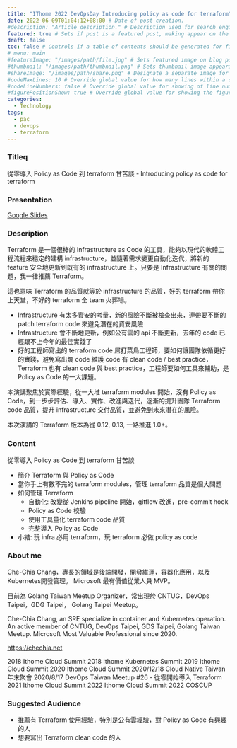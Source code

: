 ```yaml
---
title: "IThome 2022 DevOpsDay Introducing policy as code for terraform" # Title of the blog post.
date: 2022-06-09T01:04:12+08:00 # Date of post creation.
#description: "Article description." # Description used for search engine.
featured: true # Sets if post is a featured post, making appear on the home page side bar.
draft: false
toc: false # Controls if a table of contents should be generated for first-level links automatically.
# menu: main
#featureImage: "/images/path/file.jpg" # Sets featured image on blog post.
#thumbnail: "/images/path/thumbnail.png" # Sets thumbnail image appearing inside card on homepage.
#shareImage: "/images/path/share.png" # Designate a separate image for social media sharing.
#codeMaxLines: 10 # Override global value for how many lines within a code block before auto-collapsing.
#codeLineNumbers: false # Override global value for showing of line numbers within code block.
#figurePositionShow: true # Override global value for showing the figure label.
categories:
  - Technology
tags:
  - pac
  - devops
  - terraform
---
```


### Titleq

從零導入 Policy as Code 到 terraform 甘苦談 - Introducing policy as code for terraform

### Presentation

[Google Slides](https://docs.google.com/presentation/d/1yawazO1B_sP5Yiav-XLGJXW3ZS2JTV0wGuJwhrUKQ3A/edit?usp=sharing)

### Description

Terraform 是一個很棒的 Infrastructure as Code 的工具，能夠以現代的軟體工程流程來穩定的建構 infrastructure，並隨著需求變更自動化迭代，將新的 feature 安全地更新到既有的 infrastructure 上。只要是 Infrastructure 有關的問題，我一律推薦 Terraform。

這也意味 Terraform 的品質就等於 infrastructure 的品質，好的 terraform 帶你上天堂，不好的 terraform 全 team 火葬場。
- Infrastructure 有太多資安的考量，新的風險不斷被檢查出來，連帶要不斷的 patch terraform code 來避免潛在的資安風險
- Infrastructure 會不斷地更新，例如公有雲的 api 不斷更新，去年的 code 已經跟不上今年的最佳實踐了
- 好的工程師寫出的 terraform code 屌打菜鳥工程師，要如何讓團隊依循更好的實踐，避免寫出爛 code
維護 code 有 clean code / best practice，Terraform 也有 clean code 與 best practice，工程師要如何工具來輔助，是 Policy as Code 的一大課題。

本演講聚焦於實際經驗，從一大堆 terraform modules 開始，沒有 Policy as Code，到一步步評估、導入、實作、改進與迭代，逐漸的提升團隊 Terraform code 品質，提升 infrastructure 交付品質，並避免到未來潛在的風險。

本次演講的 Terraform 版本為從 0.12, 0.13, 一路推進 1.0+。

### Content

從零導入 Policy as Code 到 terraform 甘苦談

- 簡介 Terraform 與 Policy as Code
- 當你手上有數不完的 terraform modules，管理 terraform 品質是個大問題
- 如何管理 Terraform
  - 自動化: 改變從 Jenkins pipeline 開始，gitflow 改進，pre-commit hook
  - Policy as Code 校驗
  - 使用工具量化 terraform code 品質
  - 完整導入 Policy as Code
- 小結: 玩 infra 必用 terraform，玩 terraform 必做 policy as code

### About me

Che-Chia Chang，專長的領域是後端開發，開發維運，容器化應用，以及Kubernetes開發管理。
Microsoft 最有價值從業人員 MVP。

目前為 Golang Taiwan Meetup Organizer，常出現於 CNTUG，DevOps Taipei，GDG Taipei， Golang Taipei Meetup。

Che-Chia Chang, an SRE specialize in container and Kubernetes operation. An active member of CNTUG, DevOps Taipei, GDS Taipei, Golang Taiwan Meetup.
Microsoft Most Valuable Professional since 2020.

https://chechia.net

2018 Ithome Cloud Summit
2018 Ithome Kubernetes Summit
2019 Ithome Cloud Summit
2020 Ithome Cloud Summit
2020/12/18	Cloud Native Taiwan 年末聚會
2020/8/17	DevOps Taiwan Meetup #26 - 從零開始導入 Terraform
2021 Ithome Cloud Summit
2022 Ithome Cloud Summit
2022 COSCUP

### Suggested Audience

- 推薦有 Terraform 使用經驗，特別是公有雲經驗，對 Policy as Code 有興趣的人
- 想要寫出 Terraform clean code 的人
